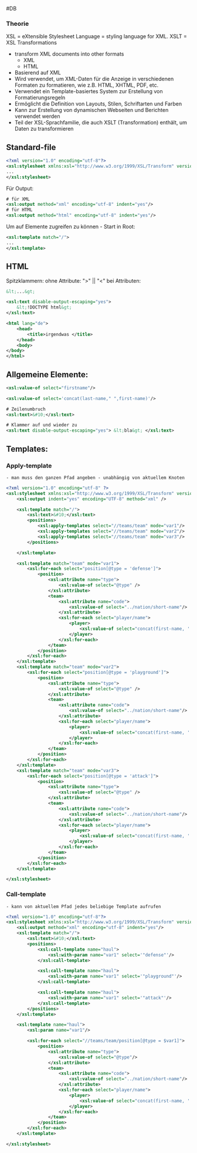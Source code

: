 #DB 

### Theorie
XSL = eXtensible Stylesheet Language = styling language for XML.
XSLT = XSL Transformations

- transform XML documents into other formats
	- XML
	- HTML
- Basierend auf XML
- Wird verwendet, um XML-Daten für die Anzeige in verschiedenen Formaten zu formatieren, wie z.B. HTML, XHTML, PDF, etc.
- Verwendet ein Template-basiertes System zur Erstellung von Formatierungsregeln
- Ermöglicht die Definition von Layouts, Stilen, Schriftarten und Farben
- Kann zur Erstellung von dynamischen Webseiten und Berichten verwendet werden
- Teil der XSL-Sprachfamilie, die auch XSLT (Transformation) enthält, um Daten zu transformieren

## Standard-file
```xml
<?xml version="1.0" encoding="utf-8"?>
<xsl:stylesheet xmlns:xsl="http://www.w3.org/1999/XSL/Transform" version="2.0">
...
</xsl:stylesheet>
```

Für Output:
```XML
# für XML
<xsl:output method="xml" encoding="utf-8" indent="yes"/>
# für HTML
<xsl:output method="html" encoding="utf-8" indent="yes"/>
```

Um auf Elemente zugreifen zu können - Start in Root:
```XML
<xsl:template match="/">
...
</xsl:template>
```


## HTML
Spitzklammern: ohne Attribute: ">" || "<"
bei Attributen: 
```XML
&lt;...&gt;
```
```XML
<xsl:text disable-output-escaping="yes"> 
	&lt;!DOCTYPE html&gt; 
</xsl:text> 

<html lang="de"> 
	<head> 
		<title>irgendwas </title> 
	</head> 
	<body>
</body> 
</html>
```


## Allgemeine Elemente:
```XML
<xsl:value-of select="firstname"/>

<xsl:value-of select='concat(last-name," ",first-name)'/>

# Zeilenumbruch
<xsl:text>&#10;</xsl:text>

# Klammer auf und wieder zu
<xsl:text disable-output-escaping="yes"> &lt;bla&gt; </xsl:text>
```

## Templates:
### Apply-template
	- man muss den ganzen Pfad angeben - unabhängig von aktuellem Knoten
```XML
<?xml version="1.0" encoding="utf-8" ?>
<xsl:stylesheet xmlns:xsl="http://www.w3.org/1999/XSL/Transform" version="2.0">
    <xsl:output indent="yes" encoding="UTF-8" method="xml" />

    <xsl:template match="/">
        <xsl:text>&#10;</xsl:text>
        <positions>
            <xsl:apply-templates select="//teams/team" mode="var1"/>
            <xsl:apply-templates select="//teams/team" mode="var2"/>
            <xsl:apply-templates select="//teams/team" mode="var3"/>
        </positions>

    </xsl:template>

    <xsl:template match="team" mode="var1">
        <xsl:for-each select="position[@type = 'defense']">
            <position>
                <xsl:attribute name="type">
                    <xsl:value-of select="@type" />
                </xsl:attribute>
                <team>
                    <xsl:attribute name="code">
                        <xsl:value-of select="../nation/short-name"/>
                    </xsl:attribute>
                    <xsl:for-each select="player/name">
                        <player>
                            <xsl:value-of select="concat(first-name, ' ', last-name)"/>
                        </player>
                    </xsl:for-each>
                </team>
            </position>
        </xsl:for-each>
    </xsl:template>
    <xsl:template match="team" mode="var2">
        <xsl:for-each select="position[@type = 'playground']">
            <position>
                <xsl:attribute name="type">
                    <xsl:value-of select="@type" />
                </xsl:attribute>
                <team>
                    <xsl:attribute name="code">
                        <xsl:value-of select="../nation/short-name"/>
                    </xsl:attribute>
                    <xsl:for-each select="player/name">
                        <player>
                            <xsl:value-of select="concat(first-name, ' ', last-name)"/>
                        </player>
                    </xsl:for-each>
                </team>
            </position>
        </xsl:for-each>
    </xsl:template>
    <xsl:template match="team" mode="var3">
        <xsl:for-each select="position[@type = 'attack']">
            <position>
                <xsl:attribute name="type">
                    <xsl:value-of select="@type" />
                </xsl:attribute>
                <team>
                    <xsl:attribute name="code">
                        <xsl:value-of select="../nation/short-name"/>
                    </xsl:attribute>
                    <xsl:for-each select="player/name">
                        <player>
                            <xsl:value-of select="concat(first-name, ' ', last-name)"/>
                        </player>
                    </xsl:for-each>
                </team>
            </position>
        </xsl:for-each>
    </xsl:template>

</xsl:stylesheet>
```

### Call-template
	- kann von aktuellem Pfad jedes beliebige Template aufrufen
```XML
<?xml version="1.0" encoding="utf-8"?>
<xsl:stylesheet xmlns:xsl="http://www.w3.org/1999/XSL/Transform" version="2.0">
    <xsl:output method="xml" encoding="utf-8" indent="yes"/>
    <xsl:template match="/">
        <xsl:text>&#10;</xsl:text>
        <positions>
            <xsl:call-template name="haul">
                <xsl:with-param name="var1" select='"defense"'/>
            </xsl:call-template>

            <xsl:call-template name="haul">
                <xsl:with-param name="var1" select='"playground"'/>
            </xsl:call-template>

            <xsl:call-template name="haul">
                <xsl:with-param name="var1" select='"attack"'/>
            </xsl:call-template>
        </positions>
    </xsl:template>

    <xsl:template name="haul">
        <xsl:param name="var1"/>

        <xsl:for-each select="//teams/team/position[@type = $var1]">
            <position>
                <xsl:attribute name="type">
                    <xsl:value-of select="@type"/>
                </xsl:attribute>
                <team>
                    <xsl:attribute name="code">
                        <xsl:value-of select="../nation/short-name"/>
                    </xsl:attribute>
                    <xsl:for-each select="player/name">
                        <player>
                            <xsl:value-of select="concat(first-name, ' ', last-name)"/>
                        </player>
                    </xsl:for-each>
                </team>
            </position>
        </xsl:for-each>
    </xsl:template>

</xsl:stylesheet>
```